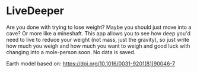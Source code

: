 # LiveDeeper
Are you done with trying to lose weight? 
Maybe you should just move into a cave? 
Or more like a mineshaft.
This app allows you to see how deep you'd
need to live to reduce your weight 
(not mass, just the gravity),
so just write how much you weigh and how much you want to weigh and
good luck with changing into a mole-person soon.
No data is saved.

Earth model based on: https://doi.org/10.1016/0031-9201(81)90046-7